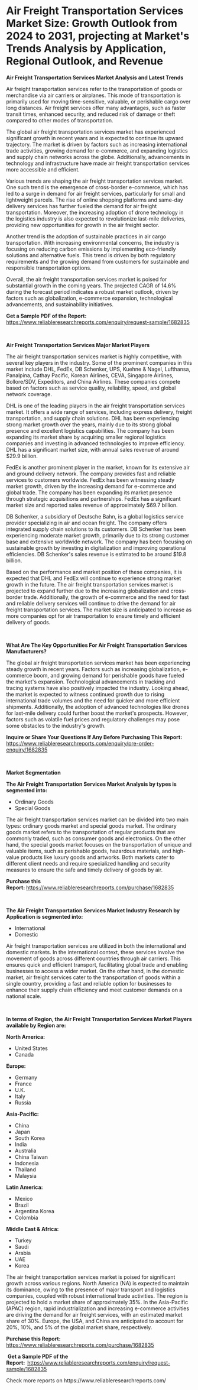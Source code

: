 <p><h1>Air Freight Transportation Services Market Size: Growth Outlook from 2024 to 2031, projecting at Market's Trends Analysis by Application, Regional Outlook, and Revenue</h1></p><p><strong>Air Freight Transportation Services Market Analysis and Latest Trends</strong></p>
<p><p>Air freight transportation services refer to the transportation of goods or merchandise via air carriers or airplanes. This mode of transportation is primarily used for moving time-sensitive, valuable, or perishable cargo over long distances. Air freight services offer many advantages, such as faster transit times, enhanced security, and reduced risk of damage or theft compared to other modes of transportation.</p><p>The global air freight transportation services market has experienced significant growth in recent years and is expected to continue its upward trajectory. The market is driven by factors such as increasing international trade activities, growing demand for e-commerce, and expanding logistics and supply chain networks across the globe. Additionally, advancements in technology and infrastructure have made air freight transportation services more accessible and efficient.</p><p>Various trends are shaping the air freight transportation services market. One such trend is the emergence of cross-border e-commerce, which has led to a surge in demand for air freight services, particularly for small and lightweight parcels. The rise of online shopping platforms and same-day delivery services has further fueled the demand for air freight transportation. Moreover, the increasing adoption of drone technology in the logistics industry is also expected to revolutionize last-mile deliveries, providing new opportunities for growth in the air freight sector.</p><p>Another trend is the adoption of sustainable practices in air cargo transportation. With increasing environmental concerns, the industry is focusing on reducing carbon emissions by implementing eco-friendly solutions and alternative fuels. This trend is driven by both regulatory requirements and the growing demand from customers for sustainable and responsible transportation options.</p><p>Overall, the air freight transportation services market is poised for substantial growth in the coming years. The projected CAGR of 14.6% during the forecast period indicates a robust market outlook, driven by factors such as globalization, e-commerce expansion, technological advancements, and sustainability initiatives.</p></p>
<p><strong>Get a Sample PDF of the Report:&nbsp;</strong> <a href="https://www.reliableresearchreports.com/enquiry/request-sample/1682835">https://www.reliableresearchreports.com/enquiry/request-sample/1682835</a></p>
<p>&nbsp;</p>
<p><strong>Air Freight Transportation Services Major Market Players</strong></p>
<p><p>The air freight transportation services market is highly competitive, with several key players in the industry. Some of the prominent companies in this market include DHL, FedEx, DB Schenker, UPS, Kuehne & Nagel, Lufthansa, Panalpina, Cathay Pacific, Korean Airlines, CEVA, Singapore Airlines, Bollore/SDV, Expeditors, and China Airlines. These companies compete based on factors such as service quality, reliability, speed, and global network coverage.</p><p>DHL is one of the leading players in the air freight transportation services market. It offers a wide range of services, including express delivery, freight transportation, and supply chain solutions. DHL has been experiencing strong market growth over the years, mainly due to its strong global presence and excellent logistics capabilities. The company has been expanding its market share by acquiring smaller regional logistics companies and investing in advanced technologies to improve efficiency. DHL has a significant market size, with annual sales revenue of around $29.9 billion.</p><p>FedEx is another prominent player in the market, known for its extensive air and ground delivery network. The company provides fast and reliable services to customers worldwide. FedEx has been witnessing steady market growth, driven by the increasing demand for e-commerce and global trade. The company has been expanding its market presence through strategic acquisitions and partnerships. FedEx has a significant market size and reported sales revenue of approximately $69.7 billion.</p><p>DB Schenker, a subsidiary of Deutsche Bahn, is a global logistics service provider specializing in air and ocean freight. The company offers integrated supply chain solutions to its customers. DB Schenker has been experiencing moderate market growth, primarily due to its strong customer base and extensive worldwide network. The company has been focusing on sustainable growth by investing in digitalization and improving operational efficiencies. DB Schenker's sales revenue is estimated to be around $19.8 billion.</p><p>Based on the performance and market position of these companies, it is expected that DHL and FedEx will continue to experience strong market growth in the future. The air freight transportation services market is projected to expand further due to the increasing globalization and cross-border trade. Additionally, the growth of e-commerce and the need for fast and reliable delivery services will continue to drive the demand for air freight transportation services. The market size is anticipated to increase as more companies opt for air transportation to ensure timely and efficient delivery of goods.</p></p>
<p>&nbsp;</p>
<p><strong>What Are The Key Opportunities For Air Freight Transportation Services Manufacturers?</strong></p>
<p><p>The global air freight transportation services market has been experiencing steady growth in recent years. Factors such as increasing globalization, e-commerce boom, and growing demand for perishable goods have fueled the market's expansion. Technological advancements in tracking and tracing systems have also positively impacted the industry. Looking ahead, the market is expected to witness continued growth due to rising international trade volumes and the need for quicker and more efficient shipments. Additionally, the adoption of advanced technologies like drones for last-mile delivery could further boost the market's prospects. However, factors such as volatile fuel prices and regulatory challenges may pose some obstacles to the industry's growth.</p></p>
<p><strong>Inquire or Share Your Questions If Any Before Purchasing This Report:</strong> <a href="https://www.reliableresearchreports.com/enquiry/pre-order-enquiry/1682835">https://www.reliableresearchreports.com/enquiry/pre-order-enquiry/1682835</a></p>
<p>&nbsp;</p>
<p><strong>Market Segmentation</strong></p>
<p><strong>The Air Freight Transportation Services Market Analysis by types is segmented into:</strong></p>
<p><ul><li>Ordinary Goods</li><li>Special Goods</li></ul></p>
<p><p>The air freight transportation services market can be divided into two main types: ordinary goods market and special goods market. The ordinary goods market refers to the transportation of regular products that are commonly traded, such as consumer goods and electronics. On the other hand, the special goods market focuses on the transportation of unique and valuable items, such as perishable goods, hazardous materials, and high-value products like luxury goods and artworks. Both markets cater to different client needs and require specialized handling and security measures to ensure the safe and timely delivery of goods by air.</p></p>
<p><strong>Purchase this Report:&nbsp;</strong><a href="https://www.reliableresearchreports.com/purchase/1682835">https://www.reliableresearchreports.com/purchase/1682835</a></p>
<p>&nbsp;</p>
<p><strong>The Air Freight Transportation Services Market Industry Research by Application is segmented into:</strong></p>
<p><ul><li>International</li><li>Domestic</li></ul></p>
<p><p>Air freight transportation services are utilized in both the international and domestic markets. In the international context, these services involve the movement of goods across different countries through air carriers. This ensures quick and efficient transport, facilitating global trade and enabling businesses to access a wider market. On the other hand, in the domestic market, air freight services cater to the transportation of goods within a single country, providing a fast and reliable option for businesses to enhance their supply chain efficiency and meet customer demands on a national scale.</p></p>
<p>&nbsp;</p>
<p><strong>In terms of Region, the Air Freight Transportation Services Market Players available by Region are:</strong></p>
<p>
    <p> <strong> North America: </strong>
        <ul>
            <li>United States</li>
            <li>Canada</li>
        </ul>
        </p> 
    <p> <strong> Europe: </strong>
        <ul>
            <li>Germany</li>
            <li>France</li>
            <li>U.K.</li>
            <li>Italy</li>
            <li>Russia</li>
        </ul>
        </p> 
    <p> <strong> Asia-Pacific: </strong>
        <ul>
            <li>China</li>
            <li>Japan</li>
            <li>South Korea</li>
            <li>India</li>
            <li>Australia</li>
            <li>China Taiwan</li>
            <li>Indonesia</li>
            <li>Thailand</li>
            <li>Malaysia</li>
        </ul>
        </p> 
    <p> <strong> Latin America: </strong>
        <ul>
            <li>Mexico</li>
            <li>Brazil</li>
            <li>Argentina Korea</li>
            <li>Colombia</li>
        </ul>
        </p> 
    <p> <strong> Middle East & Africa: </strong>
        <ul>
            <li>Turkey</li>
            <li>Saudi</li>
            <li>Arabia</li>
            <li>UAE</li>
            <li>Korea</li>
        </ul>
    </p>
    </p>
<p><p>The air freight transportation services market is poised for significant growth across various regions. North America (NA) is expected to maintain its dominance, owing to the presence of major transport and logistics companies, coupled with robust international trade activities. The region is projected to hold a market share of approximately 35%. In the Asia-Pacific (APAC) region, rapid industrialization and increasing e-commerce activities are driving the demand for air freight services, with an estimated market share of 30%. Europe, the USA, and China are anticipated to account for 20%, 10%, and 5% of the global market share, respectively.</p></p>
<p><strong>Purchase this Report: </strong><a href="https://www.reliableresearchreports.com/purchase/1682835">https://www.reliableresearchreports.com/purchase/1682835</a></p>
<p>&nbsp;<strong>Get a Sample PDF of the Report:&nbsp;&nbsp;</strong><a href="https://www.reliableresearchreports.com/enquiry/request-sample/1682835">https://www.reliableresearchreports.com/enquiry/request-sample/1682835</a></p>
<p><strong></strong></p>
<p>Check more reports on https://www.reliableresearchreports.com/</p>